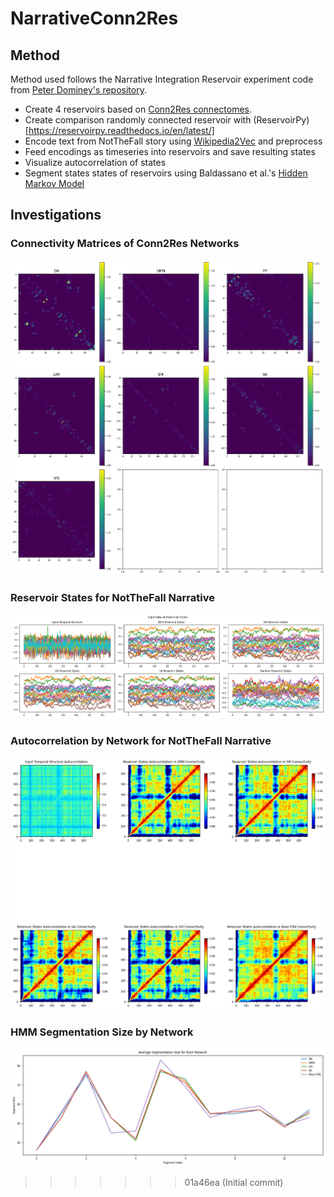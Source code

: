 # NarrativeConn2Res

## Method

Method used follows the Narrative Integration Reservoir experiment code from [Peter Dominey's repository](https://github.com/pfdominey/Narrative-Integration-Reservoir/).

- Create 4 reservoirs based on [Conn2Res connectomes](https://www.nature.com/articles/s41467-024-44900-4).
- Create comparison randomly connected reservoir with (ReservoirPy)[https://reservoirpy.readthedocs.io/en/latest/]
- Encode text from NotTheFall story using [Wikipedia2Vec](https://wikipedia2vec.github.io/wikipedia2vec/) and preprocess
- Feed encodings as timeseries into reservoirs and save resulting states
- Visualize autocorrelation of states
- Segment states states of reservoirs using Baldassano et al.'s [Hidden Markov Model](https://pubmed.ncbi.nlm.nih.gov/28772125/)

## Investigations

### Connectivity Matrices of Conn2Res Networks

![Alt text](results/Conn2Resconnectivities.png)

### Reservoir States for NotTheFall Narrative

![Alt text](results/statespernetwork.png)

### Autocorrelation by Network for NotTheFall Narrative

![Alt text](results/states_autocorr.png)

### HMM Segmentation Size by Network

![Alt text](results/segmentation_size.png)
>>>>>>> 01a46ea (Initial commit)
